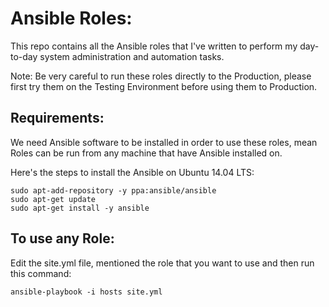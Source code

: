 Ansible Roles:
=============

 This repo contains all the Ansible roles that I've written to perform my day-to-day system administration and automation tasks.

 Note: Be very careful to run these roles directly to the Production, please first try them on the Testing Environment before using them to Production.

 Requirements:
--------------

We need Ansible software to be installed in order to use these roles, mean Roles can be run from any machine that have Ansible installed on.

Here's the steps to install the Ansible on Ubuntu 14.04 LTS:
```
sudo apt-add-repository -y ppa:ansible/ansible
sudo apt-get update
sudo apt-get install -y ansible
```

To use any Role:
----------------

Edit the site.yml file, mentioned the role that you want to use and then run this command:
```
ansible-playbook -i hosts site.yml
```